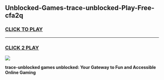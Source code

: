 
## Unblocked-Games-trace-unblocked-Play-Free-cfa2q
<h3>
<a href="https://premium76.site?title=trace-unblocked&ref=21A">CLICK TO PLAY</a></h3>
<hr>

<h3>
<a href="https://premium76.site?title=trace-unblocked&ref=21A">CLICK 2 PLAY</a>
  
</h3>

<a href="https://premium76.site?title=trace-unblocked&ref=21A"><img src="https://clearcache.store/games.png"></a>


**trace-unblocked games unblocked: Your Gateway to Fun and Accessible Online Gaming**

